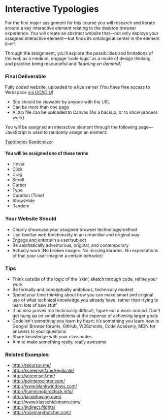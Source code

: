 # Interactive Typologies

For the first major assignment for this course you will research and iterate around a key interactive element relating to the desktop browser experience. You will create an abstract website that—not only deploys your assigned interactive element—but finds its ontological center in the element itself.

Through the assignment, you’ll explore the possibilities and limitations of the web as a medium, engage ‘code logic’ as a mode of design thinking, and practice being resourceful and _‘learning on demand.’_

### Final Deliverable

Fully coded website, uploaded to a live server (You have free access to Webspace [via OCAD U](https://www.ocadu.ca/services/it/service-catalog/Webspace.htm))

- Site should be viewable by anyone with the URL
- Can be more than one page
- A .zip file can be uploaded to Canvas (As a backup, or to show process work)

You will be assigned an interactive element through the following page—JavaScript is used to randomly assign an element:

[Typologies Randomizer](./interactive-typologies-randomizer)

#### You will be assigned one of these terms

- Hover
- Click
- Drag
- Scroll
- Cursor
- Type
- Duration (Time)
- Show/Hide
- Random

### Your Website Should

- Clearly showcase your assigned browser technology/method
- Use familiar web functionality in an unfamiliar and original way
- Engage and entertain a user/subject
- Be aesthetically adventurous, original, and contemporary
- Actually work (No broken images. No missing libraries. No expectations of that your user imagine a certain behavior)

### Tips

- Think outside of the logic of the ‘skin’, sketch through code, refine your work
- Be formally and conceptually ambitious, technically modest
- Spend your time thinking about how you can make smart and original use of what technical knowledge you already have, rather than trying to learn lots of new stuff
- If an idea proves too technically difficult, figure out a work-around. Don’t get hung up on small problems at the expense of achieving larger goals
- Code isn’t something you learn by heart; it’s something you learn how to Google! Browse forums, GitHub, W3Schools, Code Academy, MDN for answers to your questions
- Share knowledge with your classmates
- Aim to make something really, really awesome

### Related Examples

- http://recursor.me/
- http://screenself.me/replicate/
- http://screenself.me/
- http://pointerpointer.com/
- http://www.blankwindows.com/
- http://hummingbirdclock.info/
- http://jacobhoving.com/
- http://www.klassehickmann.com/
- http://indirect.flights/
- http://rosemarybutcher.com/
